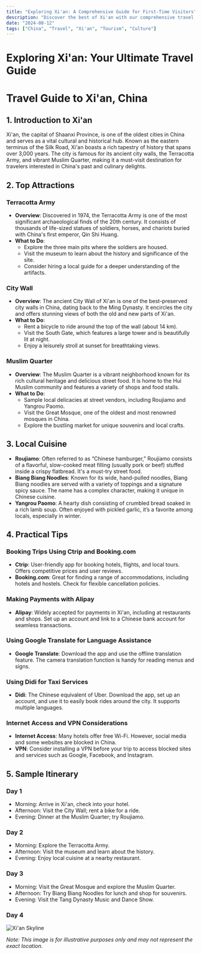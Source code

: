 ```yaml
---
title: "Exploring Xi'an: A Comprehensive Guide for First-Time Visitors"
description: "Discover the best of Xi'an with our comprehensive travel guide. Explore top attractions, savor local cuisine, and get insider tips for an unforgettable Chinese adventure."
date: "2024-08-12"
tags: ["China", "Travel", "Xi'an", "Tourism", "Culture"]
---
```


# Exploring Xi'an: Your Ultimate Travel Guide

# Travel Guide to Xi'an, China

## 1. Introduction to Xi'an
Xi'an, the capital of Shaanxi Province, is one of the oldest cities in China and serves as a vital cultural and historical hub. Known as the eastern terminus of the Silk Road, Xi'an boasts a rich tapestry of history that spans over 3,000 years. The city is famous for its ancient city walls, the Terracotta Army, and vibrant Muslim Quarter, making it a must-visit destination for travelers interested in China's past and culinary delights.

## 2. Top Attractions

### Terracotta Army
- **Overview**: Discovered in 1974, the Terracotta Army is one of the most significant archaeological finds of the 20th century. It consists of thousands of life-sized statues of soldiers, horses, and chariots buried with China's first emperor, Qin Shi Huang.
- **What to Do**: 
  - Explore the three main pits where the soldiers are housed.
  - Visit the museum to learn about the history and significance of the site.
  - Consider hiring a local guide for a deeper understanding of the artifacts.

### City Wall
- **Overview**: The ancient City Wall of Xi'an is one of the best-preserved city walls in China, dating back to the Ming Dynasty. It encircles the city and offers stunning views of both the old and new parts of Xi'an.
- **What to Do**: 
  - Rent a bicycle to ride around the top of the wall (about 14 km).
  - Visit the South Gate, which features a large tower and is beautifully lit at night.
  - Enjoy a leisurely stroll at sunset for breathtaking views.

### Muslim Quarter
- **Overview**: The Muslim Quarter is a vibrant neighborhood known for its rich cultural heritage and delicious street food. It is home to the Hui Muslim community and features a variety of shops and food stalls.
- **What to Do**: 
  - Sample local delicacies at street vendors, including Roujiamo and Yangrou Paomo.
  - Visit the Great Mosque, one of the oldest and most renowned mosques in China.
  - Explore the bustling market for unique souvenirs and local crafts.

## 3. Local Cuisine
- **Roujiamo**: Often referred to as “Chinese hamburger,” Roujiamo consists of a flavorful, slow-cooked meat filling (usually pork or beef) stuffed inside a crispy flatbread. It's a must-try street food.
- **Biang Biang Noodles**: Known for its wide, hand-pulled noodles, Biang Biang noodles are served with a variety of toppings and a signature spicy sauce. The name has a complex character, making it unique in Chinese cuisine.
- **Yangrou Paomo**: A hearty dish consisting of crumbled bread soaked in a rich lamb soup. Often enjoyed with pickled garlic, it’s a favorite among locals, especially in winter.

## 4. Practical Tips

### Booking Trips Using Ctrip and Booking.com
- **Ctrip**: User-friendly app for booking hotels, flights, and local tours. Offers competitive prices and user reviews.
- **Booking.com**: Great for finding a range of accommodations, including hotels and hostels. Check for flexible cancellation policies.

### Making Payments with Alipay
- **Alipay**: Widely accepted for payments in Xi'an, including at restaurants and shops. Set up an account and link to a Chinese bank account for seamless transactions.

### Using Google Translate for Language Assistance
- **Google Translate**: Download the app and use the offline translation feature. The camera translation function is handy for reading menus and signs.

### Using Didi for Taxi Services
- **Didi**: The Chinese equivalent of Uber. Download the app, set up an account, and use it to easily book rides around the city. It supports multiple languages.

### Internet Access and VPN Considerations
- **Internet Access**: Many hotels offer free Wi-Fi. However, social media and some websites are blocked in China.
- **VPN**: Consider installing a VPN before your trip to access blocked sites and services such as Google, Facebook, and Instagram.

## 5. Sample Itinerary

### Day 1
- Morning: Arrive in Xi'an, check into your hotel.
- Afternoon: Visit the City Wall; rent a bike for a ride.
- Evening: Dinner at the Muslim Quarter; try Roujiamo.

### Day 2
- Morning: Explore the Terracotta Army.
- Afternoon: Visit the museum and learn about the history.
- Evening: Enjoy local cuisine at a nearby restaurant.

### Day 3
- Morning: Visit the Great Mosque and explore the Muslim Quarter.
- Afternoon: Try Biang Biang Noodles for lunch and shop for souvenirs.
- Evening: Visit the Tang Dynasty Music and Dance Show.

### Day 4

<img src="https://source.unsplash.com/1600x900/?Xi'an,cityscape" alt="Xi'an Skyline" loading="lazy">

*Note: This image is for illustrative purposes only and may not represent the exact location.*

